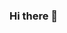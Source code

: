 ### Hi there 👋

<!--
**SleepyJohnny/SleepyJohnny** is a ✨ _special_ ✨ repository because its `README.md` (this file) appears on your GitHub profile.

- 🔭 I’m currently working on: VSCode
- 🌱 I’m currently learning: How to program/code
- 👯 I’m looking to collaborate on: Web/Game Development
- 💬 Ask me about: How long I have slept
- 😄 Pronouns: He/Him
- ⚡ Fun fact: I'm always tired

